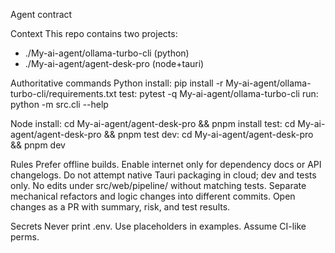 Agent contract

Context
This repo contains two projects:
- ./My-ai-agent/ollama-turbo-cli (python)
- ./My-ai-agent/agent-desk-pro (node+tauri)

Authoritative commands
Python
install: pip install -r My-ai-agent/ollama-turbo-cli/requirements.txt
test:    pytest -q My-ai-agent/ollama-turbo-cli
run:     python -m src.cli --help

Node
install: cd My-ai-agent/agent-desk-pro && pnpm install
test:    cd My-ai-agent/agent-desk-pro && pnpm test
dev:     cd My-ai-agent/agent-desk-pro && pnpm dev

Rules
Prefer offline builds. Enable internet only for dependency docs or API changelogs.
Do not attempt native Tauri packaging in cloud; dev and tests only.
No edits under src/web/pipeline/ without matching tests.
Separate mechanical refactors and logic changes into different commits.
Open changes as a PR with summary, risk, and test results.

Secrets
Never print .env. Use placeholders in examples. Assume CI-like perms.

